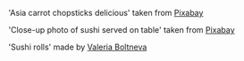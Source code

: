 'Asia carrot chopsticks delicious' taken from [Pixabay](https://www.pixabay.com)

'Close-up photo of sushi served on table' taken from [Pixabay](https://www.pixabay.com)

'Sushi rolls' made by [Valeria Boltneva](https://www.instagram.com/tsapolka/)
